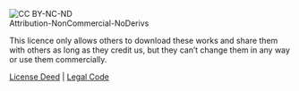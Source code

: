 ![CC BY-NC-ND](https://licensebuttons.net/l/by-nc-nd/3.0/88x31.png)  
Attribution-NonCommercial-NoDerivs

This licence only allows others to download these works and share them with others as long as they credit us, but they can’t change them in any way or use them commercially.

[License Deed](https://creativecommons.org/licenses/by-nc-nd/4.0/deed.en) | [Legal Code](https://creativecommons.org/licenses/by-nc-nd/4.0/legalcode.en)
